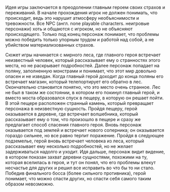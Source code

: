 Идея игры заключается в преодолении главным героем своих страхов и переживаний. В начале прохождения игрок не должен понимать, что происходит, ведь это нарушит атмосферу необъяснимости и тревожности. Все NPC (англ. none playable characters. неигровые персонажи) хоть и общаются с игроком, но не объясняют происходящего. Только под конец персонаж понимает, что проблемы можно победить только упорным трудом и работой над собой, а не убийством материализованных страхов.

Сюжет игры начинается с мирного леса, где главного героя встречает неизвестный человек, который рассказывает ему о странностях этого места, но не раскрывает подробностей. Далее персонаж попадает на поляну, заполненную монстрами и понимает, что этот мир довольно опасен и не изведан. Когда главный герой доходит до конца поляны его встречает магазин, который телепортирует его обратно в лес. Окончательно становится понятно, что это место очень странное. Лес не был в таком же состоянии, в котором его покинул главный герой, и вместо моста образовался спуск в пещеру, в которую он решает пойти. В этой пещере расположен странный камень, который превращает персонажа в неизвестную сущность. Пройдя пещеру, герой оказывается в деревне, где встречает волшебника, который рассказывает ему о том, что произошло в пещере и сразу же предлагает способ спасения главного героя. Вновь персонаж оказывается под землей и встречает нового соперника; он оказывается гораздо сильнее, но все равно терпит поражение. Пройдя в следующее подземелье, герой вновь встречает человека из леса, который рассказывает ему несколько подробностей, но не желает задерживаться надолго и уходит. Идя дальше, персонаж видит видение, в котором показан захват деревни сущностями, похожими на ту, которая вселилась в героя, и тут он понял, что его проблемы влекут несчастье для других и решил все исправить во что бы то ни стало. Победив финального босса (более сильного противника), герой понимает, что можно спасти других, но спасти себя самого таким образом невозможно.
